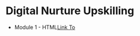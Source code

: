 # Digital Nurture Upskilling

- Module 1 - HTML[Link To](https://html-gd2sagr7v-yogithas-projects-7611266e.vercel.app/)
